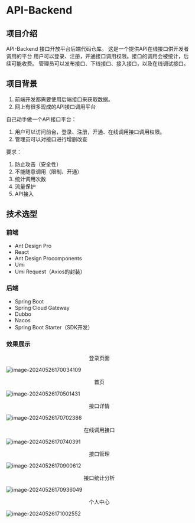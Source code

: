 # API-Backend

## 项目介绍
API-Backend 接口开放平台后端代码仓库。 这是一个提供API在线接口供开发者调用的平台
用户可以登录、注册，开通接口调用权限。接口的调用会被统计，后续可能收费。
管理员可以发布接口、下线接口、接入接口，以及在线调试接口。


## 项目背景

1. 前端开发都需要使用后端接口来获取数据。
2. 网上有很多现成的API接口调用平台

自己动手做一个API接口平台：
1. 用户可以访问前台，登录、注册，开通、在线调用接口调用权限。
2. 管理员可以对接口进行增删改查

要求：
1. 防止攻击（安全性）
2. 不能随意调用（限制、开通）
3. 统计调用次数
4. 流量保护
5. API接入

## 技术选型
### 前端
- Ant Design Pro
- React
- Ant Design Procomponents
- Umi
- Umi Request（Axios的封装）

### 后端
- Spring Boot
- Spring Cloud Gateway
- Dubbo
- Nacos
- Spring Boot Starter（SDK开发）

### 效果展示

<center>登录页面</center>

![image-20240526170034109](C:\Users\18361\AppData\Roaming\Typora\typora-user-images\image-20240526170034109.png)

<center>首页</center>

![image-20240526170501431](C:\Users\18361\AppData\Roaming\Typora\typora-user-images\image-20240526170501431.png)

<center>接口详情</center>

![image-20240526170702386](C:\Users\18361\AppData\Roaming\Typora\typora-user-images\image-20240526170702386.png)

<center>在线调用接口</center>

![image-20240526170740391](C:\Users\18361\AppData\Roaming\Typora\typora-user-images\image-20240526170740391.png)

<center>接口管理</center>

![image-20240526170900612](C:\Users\18361\AppData\Roaming\Typora\typora-user-images\image-20240526170900612.png)

<center>接口统计分析</center>

![image-20240526170936049](C:\Users\18361\AppData\Roaming\Typora\typora-user-images\image-20240526170936049.png)

<center>个人中心</center>

![image-20240526171002552](C:\Users\18361\AppData\Roaming\Typora\typora-user-images\image-20240526171002552.png)